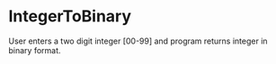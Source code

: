 # IntegerToBinary

User enters a two digit integer [00-99] and program returns integer in binary format.
